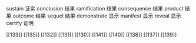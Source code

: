




sustain 证实
conclusion 结果
ramification 结果
consequence 结果
product 结果
outcome 结果
sequel 结果
demonstrate 显示
manifest 显示
reveal 显示
certify 证明

[[133]]
[[135]]
[[132]]
[[131]]
[[130]]
[[141]]
[[140]]
[[138]]
[[137]]
[[139]]